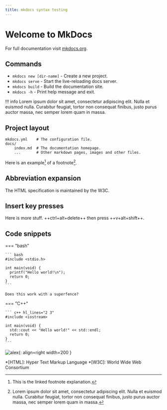 ```yaml
---
title: mkdocs syntax testing
---
```


# Welcome to MkDocs

For full documentation visit [mkdocs.org](https://www.mkdocs.org).

## Commands

* `mkdocs new [dir-name]` - Create a new project.
* `mkdocs serve` - Start the live-reloading docs server.
* `mkdocs build` - Build the documentation site.
* `mkdocs -h` - Print help message and exit.

!!! info
    Lorem ipsum dolor sit amet, consectetur adipiscing elit. Nulla et euismod
    nulla. Curabitur feugiat, tortor non consequat finibus, justo purus auctor
    massa, nec semper lorem quam in massa.

## Project layout

    mkdocs.yml    # The configuration file.
    docs/
        index.md  # The documentation homepage.
        ...       # Other markdown pages, images and other files.

Here is an example[^1] of a footnote[^2].

[^1]: This is the linked footnote explanation.
[^2]:
    Lorem ipsum dolor sit amet, consectetur adipiscing elit. Nulla et euismod
    nulla. Curabitur feugiat, tortor non consequat finibus, justo purus auctor
    massa, nec semper lorem quam in massa.

## Abbreviation expansion

The HTML specification is maintained by the W3C.

## Insert key presses

Here is more stuff. ++ctrl+alt+delete++ then press ++v+alt+shift++.

## Code snippets

=== "bash"

    ``` bash
    #include <stdio.h>

    int main(void) {
      printf("Hello world!\n");
      return 0;
    }
    ```

    Does this work with a superfence?

=== "C++"

    ``` c++ hl_lines="2 3"
    #include <iostream>

    int main(void) {
      std::cout << "Hello world!" << std::endl;
      return 0;
    }
    ```

![alex](images/alex.jpg){: align=right width=200 }

*[HTML]: Hyper Text Markup Language
*[W3C]: World Wide Web Consortium